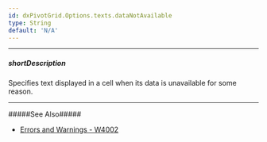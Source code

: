 ```yaml
---
id: dxPivotGrid.Options.texts.dataNotAvailable
type: String
default: 'N/A'
---
```

---
##### shortDescription
Specifies text displayed in a cell when its data is unavailable for some reason.

---
#####See Also#####
- [Errors and Warnings - W4002](/api-reference/30%20Data%20Layer/zz%20Errors%20and%20Warnings/W4002.md '/Documentation/ApiReference/Data_Layer/Errors_and_Warnings/#W4002')